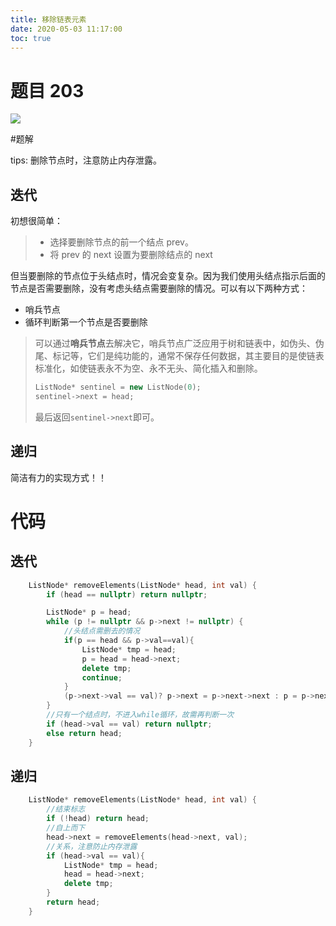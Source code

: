```yaml
---
title: 移除链表元素
date: 2020-05-03 11:17:00
toc: true
---
```

<!--more-->

# 题目 203

![](https://cdn.jsdelivr.net/gh/cindy1024/ImgBlog/img/20200503104153.png)

#题解

tips: 删除节点时，注意防止内存泄露。

## 迭代

初想很简单：

> - 选择要删除节点的前一个结点 prev。
> - 将 prev 的 next 设置为要删除结点的 next

但当要删除的节点位于头结点时，情况会变复杂。因为我们使用头结点指示后面的节点是否需要删除，没有考虑头结点需要删除的情况。可以有以下两种方式：
- 哨兵节点
- 循环判断第一个节点是否要删除

> 可以通过**哨兵节点**去解决它，哨兵节点广泛应用于树和链表中，如伪头、伪尾、标记等，它们是纯功能的，通常不保存任何数据，其主要目的是使链表标准化，如使链表永不为空、永不无头、简化插入和删除。
>
> ```c++
> ListNode* sentinel = new ListNode(0);
> sentinel->next = head;
> ```
> 最后返回`sentinel->next`即可。

## 递归

简洁有力的实现方式！！

# 代码

## 迭代

```c++
    ListNode* removeElements(ListNode* head, int val) {
        if (head == nullptr) return nullptr;

        ListNode* p = head;
        while (p != nullptr && p->next != nullptr) {
            //头结点需删去的情况
            if(p == head && p->val==val){
                ListNode* tmp = head;
                p = head = head->next;
                delete tmp;
                continue;
            }
            (p->next->val == val)? p->next = p->next->next : p = p->next;
        }
        //只有一个结点时，不进入while循环，故需再判断一次
        if (head->val == val) return nullptr;
        else return head;
    }
```

## 递归

```c++
    ListNode* removeElements(ListNode* head, int val) {
        //结束标志
        if (!head) return head;
        //自上而下
        head->next = removeElements(head->next, val);
        //关系，注意防止内存泄露
        if (head->val == val){
            ListNode* tmp = head;
            head = head->next;
            delete tmp;
        }
        return head;
    }
```

